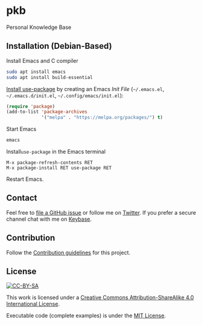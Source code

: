 # pkb
Personal Knowledge Base

## Installation (Debian-Based)
Install Emacs and C compiler
```sh
sudo apt install emacs
sudo apt install build-essential
```

[Install use-package](https://jwiegley.github.io/use-package/installation/) by creating an Emacs *Init File* (`~/.emacs.el`, `~/.emacs.d/init.el`, `~/.config/emacs/init.el`):
```lisp
(require 'package)
(add-to-list 'package-archives
             '("melpa" . "https://melpa.org/packages/") t)
```

Start Emacs
```sh
emacs
```

Install`use-package` in the Emacs terminal
```
M-x package-refresh-contents RET
M-x package-install RET use-package RET
```

Restart Emacs.

## Contact

Feel free to [file a GitHub issue](https://github.com/gfarfanb/pkb/issues/new) 
or follow me on [Twitter](https://twitter.com/gfarfanb). If you prefer a secure channel chat 
with me on [Keybase](https://keybase.io/gfarfanb).

## Contribution

Follow the [Contribution guidelines](.github/CONTRIBUTING.md) for this project.

## License

[![CC-BY-SA](https://i.creativecommons.org/l/by-sa/4.0/88x31.png)](http://creativecommons.org/licenses/by-sa/4.0/)

This work is licensed under a [Creative Commons Attribution-ShareAlike 4.0 International License](http://creativecommons.org/licenses/by-sa/4.0/).

Executable code (complete examples) is under the [MIT License](https://opensource.org/licenses/MIT).

